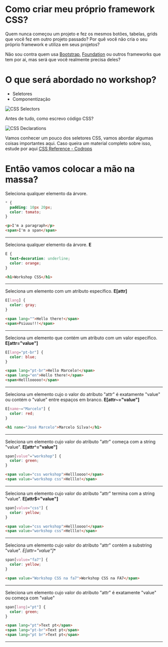 # Como criar meu próprio framework CSS?

Quem nunca começou um projeto e fez os mesmos botões, tabelas, grids que você fez em outro projeto passado? Por quê você não cria o seu próprio framework e utiliza em seus projetos?

Não sou contra quem usa [Bootstrap](http://getbootstrap.com/), [Foundation](http://foundation.zurb.com/) ou outros frameworks que tem por ai, mas será que você realmente precisa deles?

# O que será abordado no workshop?

- Seletores
- Componentização

![CSS Selectors](https://i.ytimg.com/vi/TveUPhu0Vwo/maxresdefault.jpg)

Antes de tudo, como escrevo código CSS?

![CSS Declarations](http://www.etsav.upc.edu/assignatures/portafoli/imatges/css.jpg)

Vamos conhecer um pouco dos seletores CSS, vamos abordar algumas coisas importantes aqui. Caso queira um material completo sobre isso, estude por aqui [CSS Reference - Codrops](http://tympanus.net/codrops/css_reference/)

# Então vamos colocar a mão na massa?

Seleciona qualquer elemento da árvore.
```css
* {
  padding: 10px 20px;
  color: tomato;
}
```
```html
<p>I'm a paragraph</p>
<span>I'm a span</span>
```
------------------------------------------

Seleciona qualquer elemento da árvore. **E**
```css
E {
  text-decoration: underline;
  color: orange;
}
```
```html
<h1>Workshop CSS</h1>
```

------------------------------------------

Seleciona um elemento com um atributo específico. **E[attr]**
```css
E[lang] {
  color: gray;
}
```
```html
<span lang="">Hello there!</span>
<span>Psiuuu!!!</span>
```

------------------------------------------

Seleciona um elemento que contém um atributo com um valor específico. **E[attr="value"]**
```css
E[lang="pt-br"] {
  color: blue;
}
```
```html
<span lang="pt-br">Hello Marcelo!</span>
<span lang="en">Hello there!</span>
<span>Helllooooo!</span>
```

------------------------------------------

Seleciona um elemento cujo o valor do atributo "attr" é exatamente "value" ou contém o "value" entre espaços em branco. **E[attr~="value"]**
```css
E[name~="Marcelo"] {
  color: red;
}
```
```html
<h1 name="José Marcelo">Marcelo Silva!</h1>
```

------------------------------------------

Seleciona um elemento cujo valor do atributo "attr" começa com a string "value". **E[attr^="value"]**

```css
span[value^="workshop"] {
  color: green;
}
```
```html
<span value="css workshop">Hellloooo!</span>
<span value="workshop css">Helllo!</span>
```

------------------------------------------

Seleciona um elemento cujo valor do atributo "attr" termina com a string "value". **E[attr$="value"]**

```css
span[value="css"] {
  color: yellow;
}
```
```html
<span value="css workshop">Hellloooo!</span>
<span value="workshop css">Helllo!</span>
```

------------------------------------------

Seleciona um elemento cujo valor do atributo "attr" contém a substring "value". **E[attr*="value"]**

```css
span[value="fa7"] {
  color: yellow;
}
```
```html
<span value="Workshop CSS na fa7">Workshop CSS na FA7</span>
```

------------------------------------------

Seleciona um elemento cujo valor do atributo "attr" é exatamente "value" ou começa com "value"

```css
span[lang|="pt"] {
  color: green;
}
```
```html
<span lang="pt">Text pt</span>
<span lang="pt-br">Text pt</span>
<span lang="pt br">Text pt</span>
```

------------------------------------------
